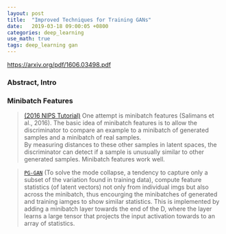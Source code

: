 ```yaml
---
layout: post
title:  "Improved Techniques for Training GANs"
date:   2019-03-18 09:00:05 +0800
categories: deep_learning
use_math: true
tags: deep_learning gan
---
```


<a href="https://arxiv.org/pdf/1606.03498.pdf" target="_blank">https://arxiv.org/pdf/1606.03498.pdf</a>



### Abstract, Intro

### Minibatch Features



> <a href="{{site.url}}/deep_learning/2019/03/09/nips2016-gan-tutorial/" target="_blank">(2016 NIPS Tutorial)</a> One attempt is minibatch features (Salimans et al., 2016). The basic idea of minibatch features is to allow the discriminator to compare an example to a minibatch of generated samples and a minibatch of real samples.  
By measuring distances to these other samples in latent spaces, the discriminator can detect if a sample is unusually similar to other generated samples. Minibatch features work well. 

> <a href="{{site.url}}/deep_learning/2019/03/18/pg-gan/" target="_blank">`PG-GAN`</a> (To solve the mode collapse, a tendency to capture only a subset of the variation found in training data), compute feature statistics (of latent vectors) not only from individual imgs but also across the minibatch, thus encourging the minibatches of generated and training iamges to show similar statistics. This is implemented by adding a minibatch layer towards the end of the D, where the layer learns a large tensor that projects the input activation towards to an array of statistics. 
